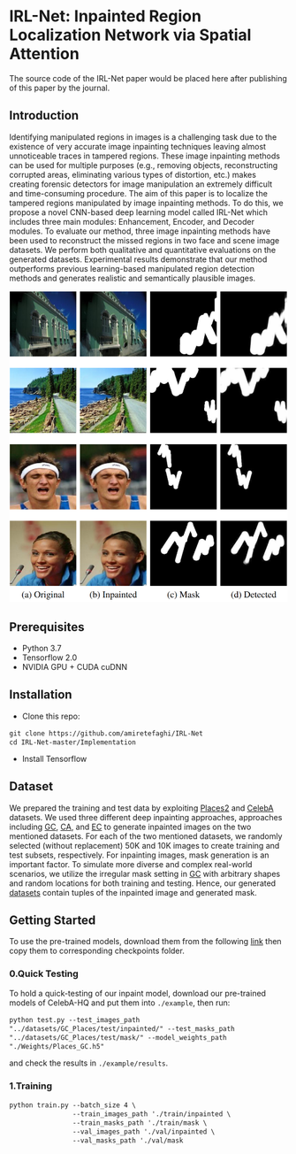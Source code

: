 **IRL-Net: Inpainted Region Localization Network via Spatial Attention**
=======================================================================
The source code of the IRL-Net paper would be placed here after publishing of this paper by the journal.

**Introduction**
------------------------------------------------------------------------------------------------
Identifying manipulated regions in images is a challenging task due to the existence of very accurate image inpainting techniques leaving almost unnoticeable traces in tampered regions. These image inpainting methods can be used for multiple purposes (e.g., removing objects, reconstructing corrupted areas, eliminating various types of distortion, etc.) makes creating forensic detectors for image manipulation an extremely difficult and time-consuming procedure. The aim of this paper is to localize the tampered regions manipulated by  image inpainting methods.  To do this, we propose a novel CNN-based deep learning model called IRL-Net which includes three main modules: Enhancement, Encoder, and Decoder modules. To evaluate our method, three image inpainting methods have been used to reconstruct the missed regions in two face and scene image datasets. We perform both qualitative and quantitative evaluations on the generated datasets. Experimental results demonstrate that our method outperforms previous learning-based manipulated region detection methods and generates realistic and semantically plausible images.

![image](IRL-Net.png)

Prerequisites
---------------------------------
* Python 3.7
* Tensorflow 2.0
* NVIDIA GPU + CUDA cuDNN

Installation
---------------------------------
* Clone this repo:
```
git clone https://github.com/amiretefaghi/IRL-Net
cd IRL-Net-master/Implementation
```
* Install Tensorflow

Dataset
---------------------------------
We prepared the training and test data by exploiting [Places2](http://places2.csail.mit.edu/download.html) and [CelebA](https://mmlab.ie.cuhk.edu.hk/projects/CelebA.html) datasets. We used three different deep inpainting approaches, approaches including [GC](https://ieeexplore.ieee.org/stamp/stamp.jsp?arnumber=9010689), [CA](https://openaccess.thecvf.com/content_cvpr_2018/papers/Yu_Generative_Image_Inpainting_CVPR_2018_paper.pdf), and [EC](https://arxiv.org/abs/1901.00212) to generate inpainted images on the two mentioned datasets. For each of the two mentioned datasets, we randomly selected (without replacement) 50K and 10K images to create training and test subsets, respectively. For inpainting images, mask generation is an important factor. To simulate more diverse and complex real-world scenarios, we utilize the irregular mask setting in [GC](https://ieeexplore.ieee.org/stamp/stamp.jsp?arnumber=9010689) with arbitrary shapes and random locations for both training and testing. Hence, our generated [datasets](https://drive.google.com/drive/folders/1JDSlTmPV38Zk5uiPutJ6SX8o_Z5lCwBk?usp=sharing) contain tuples of the inpainted image and generated mask.

Getting Started
--------------------------
To use the pre-trained models, download them from the following [link](https://drive.google.com/drive/folders/1jjGXqzdjdPft355aAPWQZWxlKd_jr5Hj?usp=sharing) then copy them to corresponding checkpoints folder.


### 0.Quick Testing
To hold a quick-testing of our inpaint model, download our pre-trained models of CelebA-HQ and put them into `./example`, then run:
```
python test.py --test_images_path "../datasets/GC_Places/test/inpainted/" --test_masks_path "../datasets/GC_Places/test/mask/" --model_weights_path "./Weights/Places_GC.h5"
```
and check the results in `./example/results`.

### 1.Training 

```
python train.py --batch_size 4 \
                --train_images_path './train/inpainted \
                --train_masks_path './train/mask \
                --val_images_path './val/inpainted \
                --val_masks_path './val/mask 
``` 



